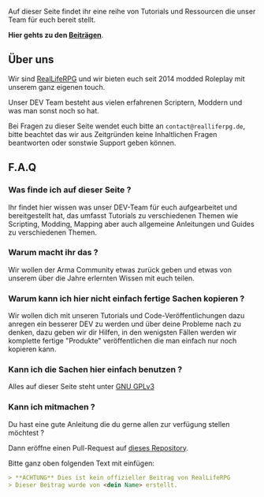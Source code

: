 Auf dieser Seite findet ihr eine reihe von Tutorials und Ressourcen die unser Team für euch bereit stellt.

**Hier gehts zu den [Beiträgen](topics)**.

## Über uns

Wir sind [RealLifeRPG](https://www.realliferpg.de) und wir bieten euch seit 2014 modded Roleplay mit unserem ganz eigenen touch.

Unser DEV Team besteht aus vielen erfahrenen Scriptern, Moddern und was man sonst noch so hat.

Bei Fragen zu dieser Seite wendet euch bitte an `contact@realliferpg.de`, bitte beachtet das wir aus Zeitgründen keine Inhaltlichen Fragen beantworten oder sonstwie Support geben können.

## F.A.Q

### Was finde ich auf dieser Seite ?

Ihr findet hier wissen was unser DEV-Team für euch aufgearbeitet und bereitgestellt hat, das umfasst Tutorials zu verschiedenen Themen wie Scripting, Modding, Mapping aber auch allgemeine Anleitungen und Guides zu verschiedenen Themen.

### Warum macht ihr das ?

Wir wollen der Arma Community etwas zurück geben und etwas von unserem über die Jahre erlernten Wissen mit euch teilen.

### Warum kann ich hier nicht einfach fertige Sachen kopieren ?

Wir wollen dich mit unseren Tutorials und Code-Veröffentlichungen dazu anregen ein besserer DEV zu werden und über deine Probleme nach zu denken, dazu geben wir dir Hilfen, in den wenigsten Fällen werden wir komplette fertige "Produkte" veröffentlichen die man einfach nur noch kopieren kann.

### Kann ich die Sachen hier einfach benutzen ?

Alles auf dieser Seite steht unter [GNU GPLv3](https://github.com/A3ReallifeRPG/a3realliferpg.github.io/blob/master/LICENSE)

### Kann ich mitmachen ?

Du hast eine gute Anleitung die du gerne allen zur verfügung stellen möchtest ?

Dann eröffne einen Pull-Request auf [dieses Repository](https://github.com/A3ReallifeRPG/A3ReallifeRPG.github.io).

Bitte ganz oben folgenden Text mit einfügen:

```markdown
> **ACHTUNG** Dies ist kein offizieller Beitrag von RealLifeRPG
> Dieser Beitrag wurde von <dein Name> erstellt.
```

